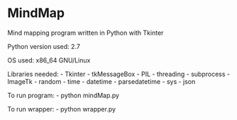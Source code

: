 # MindMap
Mind mapping program written in Python with Tkinter

Python version used: 2.7

OS used: x86_64 GNU/Linux

Libraries needed:
    - Tkinter
    - tkMessageBox
    - PIL
    - threading
    - subprocess
    - ImageTk
    - random
    - time
    - datetime
    - parsedatetime
    - sys
    - json

To run program:
    - python mindMap.py

To run wrapper:
    - python wrapper.py

